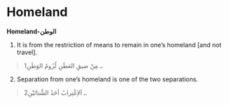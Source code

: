 Homeland
========

**Homeland-الوطن**

1. It is from the restriction of means to remain in one’s homeland [and
not travel].

> 1ـ مِنْ ضيقِ العَطَنِ لُزُومُ الوَطَنِ.

2. Separation from one’s homeland is one of the two separations.

> 2ـ اَلاِغْتِرابُ أحَدُ الشِّتاتَيْنِ.


